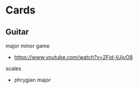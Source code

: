 # Cards

## Guitar

major minor game

- https://www.youtube.com/watch?v=2Fjd-VJjvO8

scales

- phrygian major
